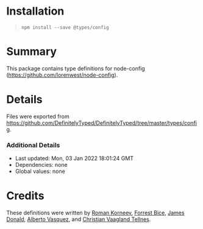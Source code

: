 # Installation
> `npm install --save @types/config`

# Summary
This package contains type definitions for node-config (https://github.com/lorenwest/node-config).

# Details
Files were exported from https://github.com/DefinitelyTyped/DefinitelyTyped/tree/master/types/config.

### Additional Details
 * Last updated: Mon, 03 Jan 2022 18:01:24 GMT
 * Dependencies: none
 * Global values: none

# Credits
These definitions were written by [Roman Korneev](https://github.com/RWander), [Forrest Bice](https://github.com/forrestbice), [James Donald](https://github.com/jndonald3), [Alberto Vasquez](https://github.com/albertovasquez), and [Christian Vaagland Tellnes](https://github.com/tellnes).
